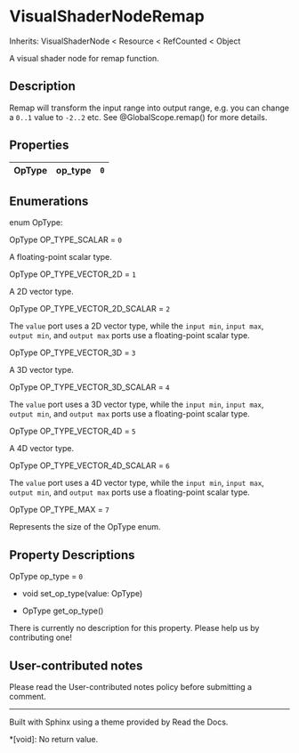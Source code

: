 # VisualShaderNodeRemap

Inherits: VisualShaderNode < Resource < RefCounted < Object

A visual shader node for remap function.

## Description

Remap will transform the input range into output range, e.g. you can change a
`0..1` value to `-2..2` etc. See @GlobalScope.remap() for more details.

## Properties

OpType | op_type | `0`  
---|---|---  
  
## Enumerations

enum OpType:

OpType OP_TYPE_SCALAR = `0`

A floating-point scalar type.

OpType OP_TYPE_VECTOR_2D = `1`

A 2D vector type.

OpType OP_TYPE_VECTOR_2D_SCALAR = `2`

The `value` port uses a 2D vector type, while the `input min`, `input max`,
`output min`, and `output max` ports use a floating-point scalar type.

OpType OP_TYPE_VECTOR_3D = `3`

A 3D vector type.

OpType OP_TYPE_VECTOR_3D_SCALAR = `4`

The `value` port uses a 3D vector type, while the `input min`, `input max`,
`output min`, and `output max` ports use a floating-point scalar type.

OpType OP_TYPE_VECTOR_4D = `5`

A 4D vector type.

OpType OP_TYPE_VECTOR_4D_SCALAR = `6`

The `value` port uses a 4D vector type, while the `input min`, `input max`,
`output min`, and `output max` ports use a floating-point scalar type.

OpType OP_TYPE_MAX = `7`

Represents the size of the OpType enum.

## Property Descriptions

OpType op_type = `0`

  * void set_op_type(value: OpType)

  * OpType get_op_type()

There is currently no description for this property. Please help us by
contributing one!

## User-contributed notes

Please read the User-contributed notes policy before submitting a comment.

* * *

Built with Sphinx using a theme provided by Read the Docs.

  *[void]: No return value.

